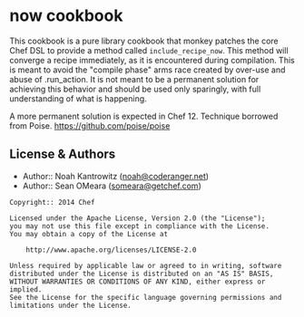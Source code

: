 now cookbook
============
This cookbook is a pure library cookbook that monkey patches the core
Chef DSL to provide a method called `include_recipe_now`. This method
will converge a recipe immediately, as it is encountered during
compilation. This is meant to avoid the "compile phase" arms race
created by over-use and abuse of .run_action. It is not meant to be a
permanent solution for achieving this behavior and should be used only 
sparingly, with full understanding of what is happening. 

A more permanent solution is expected in Chef 12. Technique borrowed
from Poise. https://github.com/poise/poise

License & Authors
-----------------
- Author:: Noah Kantrowitz (<noah@coderanger.net>)
- Author:: Sean OMeara (<someara@getchef.com>)

```text
Copyright:: 2014 Chef

Licensed under the Apache License, Version 2.0 (the "License");
you may not use this file except in compliance with the License.
You may obtain a copy of the License at

    http://www.apache.org/licenses/LICENSE-2.0

Unless required by applicable law or agreed to in writing, software
distributed under the License is distributed on an "AS IS" BASIS,
WITHOUT WARRANTIES OR CONDITIONS OF ANY KIND, either express or implied.
See the License for the specific language governing permissions and
limitations under the License.
```

